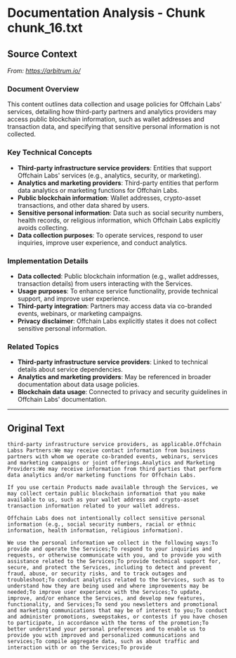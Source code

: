 # Documentation Analysis - Chunk chunk_16.txt

## Source Context
*From: https://arbitrum.io/*

### Document Overview  
This content outlines data collection and usage policies for Offchain Labs' services, detailing how third-party partners and analytics providers may access public blockchain information, such as wallet addresses and transaction data, and specifying that sensitive personal information is not collected.  

### Key Technical Concepts  
- **Third-party infrastructure service providers**: Entities that support Offchain Labs' services (e.g., analytics, security, or marketing).  
- **Analytics and marketing providers**: Third-party entities that perform data analytics or marketing functions for Offchain Labs.  
- **Public blockchain information**: Wallet addresses, crypto-asset transactions, and other data shared by users.  
- **Sensitive personal information**: Data such as social security numbers, health records, or religious information, which Offchain Labs explicitly avoids collecting.  
- **Data collection purposes**: To operate services, respond to user inquiries, improve user experience, and conduct analytics.  

### Implementation Details  
- **Data collected**: Public blockchain information (e.g., wallet addresses, transaction details) from users interacting with the Services.  
- **Usage purposes**: To enhance service functionality, provide technical support, and improve user experience.  
- **Third-party integration**: Partners may access data via co-branded events, webinars, or marketing campaigns.  
- **Privacy disclaimer**: Offchain Labs explicitly states it does not collect sensitive personal information.  

### Related Topics  
- **Third-party infrastructure service providers**: Linked to technical details about service dependencies.  
- **Analytics and marketing providers**: May be referenced in broader documentation about data usage policies.  
- **Blockchain data usage**: Connected to privacy and security guidelines in Offchain Labs' documentation.

---

## Original Text
```
third-party infrastructure service providers, as applicable.Offchain Labss Partners:We may receive contact information from business partners with whom we operate co-branded events, webinars, services and marketing campaigns or joint offerings.Analytics and Marketing Providers:We may receive information from third parties that perform data analytics and/or marketing functions for Offchain Labs.

If you use certain Products made available through the Services, we may collect certain public blockchain information that you make available to us, such as your wallet address and crypto-asset transaction information related to your wallet address.

Offchain Labs does not intentionally collect sensitive personal information (e.g., social security numbers, racial or ethnic information, health information, religious information).

We use the personal information we collect in the following ways:To provide and operate the Services;To respond to your inquiries and requests, or otherwise communicate with you, and to provide you with assistance related to the Services;To provide technical support for, secure, and protect the Services, including to detect and prevent fraud, abuse, or security risks, and to track outages and troubleshoot;To conduct analytics related to the Services, such as to understand how they are being used and where improvements may be needed;To improve user experience with the Services;To update, improve, and/or enhance the Services, and develop new features, functionality, and Services;To send you newsletters and promotional and marketing communications that may be of interest to you;To conduct and administer promotions, sweepstakes, or contests if you have chosen to participate, in accordance with the terms of the promotion;To better understand your personal preferences and to enable us to provide you with improved and personalized communications and services;To compile aggregate data, such as about traffic and interaction with or on the Services;To provide
```